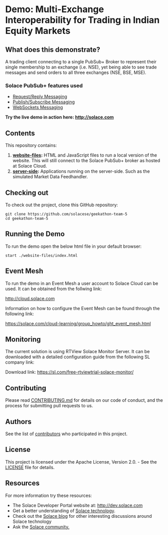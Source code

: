 # Demo: Multi-Exchange Interoperability for Trading in Indian Equity Markets

## What does this demonstrate?

A trading client connecting to a single PubSub+ Broker to represent their single membership to an exchange (i.e. NSE), yet being able to see trade messages and send orders to all three exchanges (NSE, BSE, MSE).

### Solace PubSub+ features used
- [Request/Reply Messaging](https://docs.solace.com/Messaging-Basics/Core-Concepts-Message-Models.htm#Request-)
- [Publish/Subscribe Messaging](https://docs.solace.com/Messaging-Basics/Core-Concepts-Message-Models.htm#Publish-)
- [WebSockets Messaging](https://docs.solace.com/Solace-PubSub-Messaging-APIs/JavaScript-API/Web-Messaging-Concepts/Web-Messaging-Architectures.htm)

**Try the live demo in action here:
http://solace.com**

## Contents

This repository contains:

1. **[website-files](website-files/):** HTML and JavaScript files to run a local version of the website. This will still connect to the Solace PubSub+ broker as hosted at Solace Cloud. 
2. **[server-side](server-side/):** Applications running on the server-side. Such as the simulated Market Data Feedhandler. 

## Checking out

To check out the project, clone this GitHub repository:

```
git clone https://github.com/solacese/geekathon-team-5
cd geekathon-team-5
```

## Running the Demo

To run the demo open the below html file in your default browser:

```
start ./website-files/index.html
```

## Event Mesh

To run the demo in an Event Mesh a user account to Solace Cloud can be used. It can be obtained from the follwing link:

http://cloud.solace.com

Information on how to configure the Event Mesh can be found through the following link:

https://solace.com/cloud-learning/group_howto/ght_event_mesh.html


## Monitoring

The current solution is using RTView Solace Monitor Server. It can be downloaded with a detailed configuration guide from the following SL company link:

Download link: https://sl.com/free-rtviewtrial-solace-monitor/

## Contributing

Please read [CONTRIBUTING.md](CONTRIBUTING.md) for details on our code of conduct, and the process for submitting pull requests to us.

## Authors

See the list of [contributors](https://github.com/solacese/geekathon-team-5/graphs/contributors) who participated in this project.

## License

This project is licensed under the Apache License, Version 2.0. - See the [LICENSE](LICENSE) file for details.

## Resources

For more information try these resources:

- The Solace Developer Portal website at: http://dev.solace.com
- Get a better understanding of [Solace technology](http://dev.solace.com/tech/).
- Check out the [Solace blog](http://dev.solace.com/blog/) for other interesting discussions around Solace technology
- Ask the [Solace community.](http://dev.solace.com/community/)

